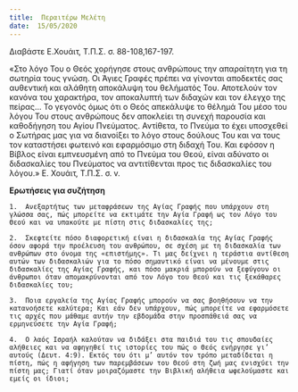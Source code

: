```yaml
---
title:  Περαιτέρω Μελέτη
date:  15/05/2020
---
```


Διαβάστε Ε.Χουάιτ, Τ.Π.Σ. σ. 88-108,167-197.

«Στο λόγο Του ο Θεός χορήγησε στους ανθρώπους την απαραίτητη για τη σωτηρία τους γνώση. Οι Άγιες Γραφές πρέπει να γίνονται αποδεκτές σας αυθεντική και αλάθητη αποκάλυψη του θελήματός Του. Αποτελούν τον κανόνα του χαρακτήρα, τον αποκαλυπτή των διδαχών και τον έλεγχο της πείρας… Το γεγονός όμως ότι ο Θεός απεκάλυψε το θέλημά Του μέσο του λόγου Του στους ανθρώπους δεν αποκλείει τη συνεχή παρουσία και καθοδήγηση του Αγίου Πνεύματος. Αντίθετα, το Πνεύμα το έχει υποσχεθεί ο Σωτήρας μας για να διανοίξει το λόγο στους δούλους Του και να τους τον καταστήσει φωτεινό και εφαρμόσιμο στη διδαχή Του. Και εφόσον η Βίβλος είναι εμπνευσμένη από το Πνεύμα του Θεού, είναι αδύνατο οι διδασκαλίες του Πνεύματος να αντιτίθενται προς τις διδασκαλίες του λόγου.» Ε. Χουάιτ, Τ.Π.Σ. σ. v.

**Ερωτήσεις για συζήτηση**

`1.	 Ανεξαρτήτως των μεταφράσεων της Αγίας Γραφής που υπάρχουν στη γλώσσα σας, πώς μπορείτε να εκτιμάτε την Αγία Γραφή ως τον Λόγο του Θεού και να υπακούτε με πίστη στις διδασκαλίες της;`

`2.	 Σκεφτείτε πόσο διαφορετική είναι η διδασκαλία της Αγίας Γραφής όσον αφορά την προέλευση του ανθρώπου, σε σχέση με τη διδασκαλία των ανθρώπων στο όνομα της «επιστήμης». Τι μας δείχνει η τεράστια αντίθεση αυτών των διδασκαλιών για το πόσο σημαντικό είναι να μένουμε στις διδασκαλίες της Αγίας Γραφής, και πόσο μακριά μπορούν να ξεφύγουν οι άνθρωποι όταν απομακρύνονται από τον Λόγο του Θεού και τις ξεκάθαρες διδασκαλίες του;`

`3.	 Ποια εργαλεία της Αγίας Γραφής μπορούν να σας βοηθήσουν να την κατανοήσετε καλύτερα; Και εάν δεν υπάρχουν, πώς μπορείτε να εφαρμόσετε τις αρχές που μάθαμε αυτήν την εβδομάδα στην προσπάθειά σας να ερμηνεύσετε την Αγία Γραφή;`

`4.	 Ο λαός Ισραήλ καλούταν να διδάξει στα παιδιά του τις σπουδαίες αλήθειες και να αφηγηθεί τις ιστορίες του πώς ο Θεός ενήργησε γι’ αυτούς (Δευτ. 4:9). Εκτός του ότι μ’ αυτόν τον τρόπο μεταδίδεται η πίστη, πώς η αφήγηση των παρεμβάσεων του Θεού στη ζωή μας ενισχύει την πίστη μας; Γιατί όταν μοιραζόμαστε την Βιβλική αλήθεια ωφελούμαστε και εμείς οι ίδιοι;`